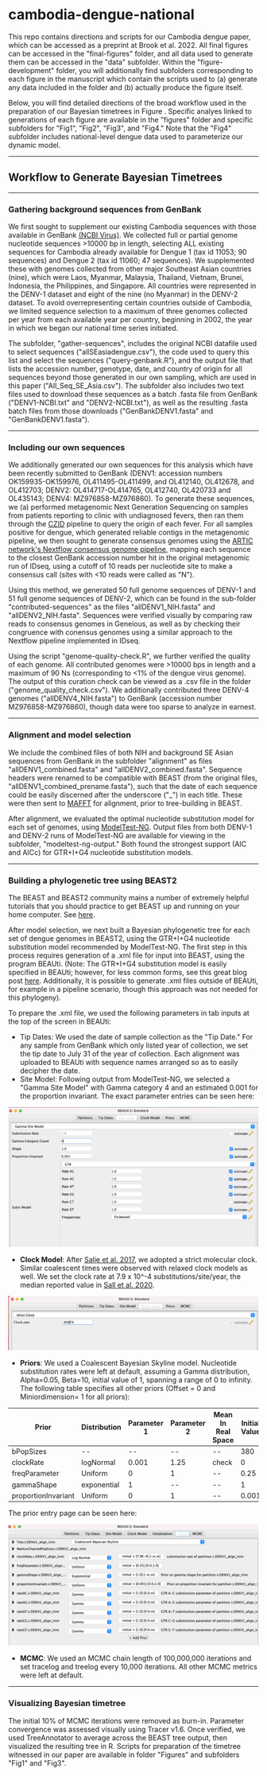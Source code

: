 # cambodia-dengue-national

This repo contains directions and scripts for our Cambodia dengue paper, which can be accessed as a preprint at Brook et al. 2022. All final figures can be accessed in the "final-figures" folder, and all data used to generate them can be accessed in the "data" subfolder. Within the "figure-development" folder, you will additionally find subfolders corresponding to each figure in the manuscript which contain the scripts used to (a) generate any data included in the folder and (b) actually produce the figure itself.

Below, you will find detailed directions of the broad workflow used in the  preparation of our Bayesian timetrees in Figure . Specific analyes linked to generations of each figure are available in the "figures" folder and specific subfolders for "Fig1", "Fig2", "Fig3", and "Fig4." Note that the "Fig4" subfolder includes national-level dengue data used to parameterize our dynamic model.

---

## Workflow to Generate Bayesian Timetrees

---

### Gathering background sequences from GenBank

We first sought to supplement our existing Cambodia sequences with those available in GenBank [(NCBI Virus)](https://www.ncbi.nlm.nih.gov/labs/virus/vssi/#/). We collected full or partial genome nucleotide sequences >10000 bp in length, selecting ALL existing sequences for Cambodia already available for Dengue 1 (tax id 11053; 90 sequences) and Dengue 2 (tax id 11060; 47 sequences). We supplemented these with genomes collected from other major Southeast Asian countries (nine), which were Laos, Myanmar, Malaysia, Thailand, Vietnam, Brunei, Indonesia, the Philippines, and Singapore. All countries were represented in the DENV-1 dataset and eight of the nine (no Myanmar) in the DENV-2 dataset. To avoid overrepresenting certain countries outside of Cambodia, we limited sequence selection to a maximum of three genomes collected per year from each available year per country, beginning in 2002, the year in which we began our national time series initiated.

The subfolder, "gather-sequences", includes the original NCBI datafile used to select sequences ("allSEasiadengue.csv"), the code used to query this list and select the sequences ("query-genbank.R"), and the output file that lists the accession number, genotype, date, and country of origin for all sequences beyond those generated in our own sampling, which are used in this paper ("All_Seq_SE_Asia.csv"). The subfolder also includes two text files used to download these sequences as a batch .fasta file from GenBank ("DENV1-NCBI.txt" and "DENV2-NCBI.txt"), as well as the resulting .fasta batch files from those downloads ("GenBankDENV1.fasta" and "GenBankDENV1.fasta").

---

### Including our own sequences

We additionally generated our own sequences for this analysis which have been recently submitted to GenBank (DENV1: accession numbers OK159935-OK159976, OL411495-OL411499, and OL412140, OL412678, and OL412703; DENV2: OL414717-OL414765, OL412740, OL420733 and OL435143; DENV4:  MZ976858-MZ976860). To generate these sequences, we (a) performed metagenomic Next Generation Sequencing on samples from patients reporting to clinic with undiagnosed fevers, then ran them through the [CZID](czid.org) pipeline to query the origin of each fever. For all samples positive for dengue, which generated reliable contigs in the metagenomic pipeline, we then sought to generate consensus genomes using the [ARTIC network's Nextflow consensus genome pipeline](https://github.com/connor-lab/ncov2019-artic-nf), mapping each sequence to the closest GenBank accession number hit in the original metagenomic run of IDseq, using a cutoff of 10 reads per nucleotide site to make a consensus call (sites with <10 reads were called as "N").

Using this method, we generated 50 full genome sequences of DENV-1 and 51 full genome sequences of DENV-2, which can be found in the sub-folder "contributed-sequences" as the files "allDENV1_NIH.fasta" and "allDENV2_NIH.fasta". Sequences were verified visually by comparing raw reads to consensus genomes in Geneious, as well as by checking their congruence with conensus genomes using a similar approach to the Nextflow pipeline implemented in IDseq.

Using the script "genome-quality-check.R", we further verified the quality of each genome. All contributed genomes were >10000 bps in length and a maximum of 90 Ns (corresponding to <1% of the dengue virus genome). The output of this curation check can be viewed as a .csv file in the folder ("genome_quality_check.csv"). We additionally contributed three DENV-4 genomes ("allDENV4_NIH.fasta") to GenBank (accession number MZ976858-MZ976860), though data were too sparse to analyze in earnest.

---

### Alignment and model selection

We include the combined files of both NIH and background SE Asian sequences from GenBank in the subfolder "alignment" as files "allDENV1_combined.fasta" and "allDENV2_combined.fasta". Sequence headers were renamed to be compatible with BEAST (from the original files, "allDENV1_combined_prename.fasta"), such that the date of each sequence could be easily discerned after the underscore ("_") in each title. These were then sent to [MAFFT](https://mafft.cbrc.jp/alignment/server/) for alignment, prior to tree-building in BEAST.

After alignment, we evaluated the optimal nucleotide substitution model for each set of genomes, using [ModelTest-NG](https://github.com/ddarriba/modeltest). Output files from both DENV-1 and DENV-2 runs of ModelTest-NG are available for viewing in the subfolder, "modeltest-ng-output." Both found the strongest support (AIC and AICc) for GTR+I+G4 nucleotide substitution models. 

---

### Building a phylogenetic tree using BEAST2

The BEAST and BEAST2 community mains a number of extremely helpful tutorials that you should practice to get BEAST up and running on your home computer. See [here](https://taming-the-beast.org/tutorials/). 

After model selection, we next built a Bayesian phylogenetic tree for each set of dengue genomes in BEAST2, using the GTR+I+G4 nucleotide substitution model recommended by ModelTest-NG. The first step in this process requires generation of a .xml file for input into BEAST, using the program BEAUti. (Note: The GTR+I+G4 substitution model is easily specified in BEAUti; however, for less common forms, see this great blog post [here](https://justinbagley.rbind.io/2016/10/11/setting-dna-substitution-models-beast/). Additionally, it is possible to generate .xml files outside of BEAUti, for example in a pipeline scenario, though this approach was not needed for this phylogeny).

To prepare the .xml file, we used the following parameters in tab inputs at the top of the screen in BEAUti:
 - Tip Dates: We used the date of sample collection as the "Tip Date." For any sample from GenBank which only listed year of collection, we set the tip date to July 31 of the year of collection. Each alignment was uploaded to BEAUti with sequence names arranged so as to easily decipher the date.
 - Site Model: Following output from ModelTest-NG, we selected a "Gamma Site Model" with Gamma category 4 and an estimated 0.001 for the proportion invariant. The exact parameter entries can be seen here:
 
![](BEAST-tree/guide-pics/BEAST-site-model.png)

- **Clock Model**: After [Salje et al. 2017](https://science.sciencemag.org/content/355/6331/1302.abstract), we adopted a strict molecular clock. Similar coalescent times were observed with relaxed clock models as well. We set the clock rate at 7.9 x 10^-4 substitutions/site/year, the median reported value in [Sall et al. 2020](https://journals.asm.org/doi/full/10.1128/JVI.01738-09).

![](BEAST-tree/guide-pics/BEAST-clock-model.png)

- **Priors**: We used a Coalescent Bayesian Skyline model. Nucleotide substitution rates were left at default, assuming a Gamma distribution, Alpha=0.05, Beta=10, initial value of 1, spanning a range of 0 to infinity. The following table specifies all other priors (Offset = 0 and Miniordimension= 1 for all priors):

| Prior  | Distribution  | Parameter 1  | Parameter 2  | Mean In Real Space |  Initial Value | Lower | Upper | Dimension | Estimate
|---|---|---|---|---|---|---|---|---|---|
| bPopSizes  |  -- | --  |  -- |--   | 380  |0 |  -- | 1  | check |
| clockRate  |  logNormal | 0.001  |  1.25 |check   | 0  |-- |  -- | 1  | check |
| freqParameter  | Uniform   | 0  | 1  | --  | 0.25  | 0  | 1  |  4  |check |
| gammaShape  | exponential  | 1  | --  | --  | 1  |  -- |  -- |  1 | check  |
| proportionInvariant  | Uniform  |  0 |  1 | --  |  0.001 | 0  |  1 | 1  | check |

The prior entry page can be seen here:

![](BEAST-tree/guide-pics/BEAST-priors.png)

- **MCMC**: We used an MCMC chain length of 100,000,000 iterations and set tracelog and treelog every 10,000 iterations. All other MCMC metrics were left at default. 

---

### Visualizing Bayesian timetree

The initial 10% of MCMC iterations were removed as burn-in. Parameter convergence was assessed visually using Tracer v1.6. Once verified, we used TreeAnnotator to average across the BEAST tree output, then visualized the resulting tree in R. Scripts for preparation of the timetree witnessed in our paper are available in folder "Figures" and subfolders "Fig1" and "Fig3". 
